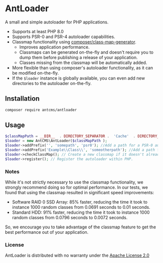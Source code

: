 # AntLoader

A small and simple autoloader for PHP applications.

- Supports at least PHP 8.0
- Supports PSR-0 and PSR-4 autoloader capabilities.
- Classmap functionality using [composer/class-map-generator](https://github.com/composer/class-map-generator).
  - Improves application performance.
  - Classmaps can be generated on-the-fly and doesn't require you to dump them before publishing a release of your application.
  - Classes missing from the classmap will be automatically added.
- More flexible than using composer's autoloader functionality, as it can be modified on-the-fly.
- If the `$loader` instance is globally available, you can even add new directories to the autoloader on-the-fly.

## Installation

```bash
composer require antcms/antloader
```

## Usage

```PHP
$classMapPath = __DIR__  . DIRECTORY_SEPARATOR .  'Cache'  . DIRECTORY_SEPARATOR .  'classMap.php';
$loader = new AntCMS\AntLoader($classMapPath );
$loader->addPrefix('', 'somepath', 'psr0'); //Add a path for a PSR-0 autoloader, by providing an empty string it'll search for all classes in this path.
$loader->addPrefix('Example\\Class\\', 'someotherpath'); //Add a path for a PSR-4 autoloader, which will only search in that directory for the "Example\Class" namespace.
$loader->checkClassMap(); // Create a new classmap if it doesn't already exist. If it does, load it now.
$loader->register(); // Register the autoloader within PHP.
```

### Notes

While it's not strictly necessary to use the classmap functionality, we strongly recommend doing so for optimal performance. In our tests, we found that using the classmap resulted in significant speed improvements:

- Software RAID 0 SSD Array: 85% faster, reducing the time it took to instance 1000 random classes from 0.0691 seconds to 0.01 seconds.
- Standard HDD: 91% faster, reducing the time it took to instance 1000 random classes from 0.0796 seconds to 0.0072 seconds.

So, we encourage you to take advantage of the classmap feature to get the best performance out of your application.

### License

AntLoader is distributed with no warranty under the [Apache License 2.0](https://github.com/AntCMS-org/AntLoader/blob/main/LICENSE)

